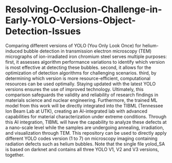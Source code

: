 # Resolving-Occlusion-Challenge-in-Early-YOLO-Versions-Object-Detection-Issues

Comparing different versions of YOLO (You Only Look Once) for helium-induced bubble detection in transmission electron microscopy (TEM) micrographs of ion-irradiated iron chromium steel serves multiple purposes:
first, it assesses algorithm performance variations to identify which version is most effective at detecting these bubbles. 
second, it allows for the optimization of detection algorithms for challenging scenarios. 
third, by determining which version is more resource-efficient, computational resources can be used optimally. 
Staying updated with the latest YOLO versions ensures the use of improved technology. Ultimately, this comparison safeguards the validity and reliability of research findings in materials science and nuclear engineering.
Furthermore, the trained ML model from this work will be directly integrated into the TIBML (Tennessee Ion Beam Lab at UTK), creating an AI-integrated lab with advanced capabilities for material characterization under extreme conditions. Through this AI integration, TIBML will have the capability to analyze these defects at a nano-scale level while the samples are undergoing annealing, irradiation, and visualization through TEM.
This repository can be used to directly apply different YOLO codes version (1 to 7) on microscopy imaging containing radiation defects such as helium bubbles. 
Note that the single file yolod_SA is based on darknet and contains all three YOLO V1, V2 and V3 versions, together.
